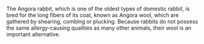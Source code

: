The Angora rabbit, which is one of the oldest types of domestic rabbit, is bred for the long fibers of its coat, known as Angora wool, which are gathered by shearing, combing or plucking. Because rabbits do not possess the same allergy-causing qualities as many other animals, their wool is an important alternative.